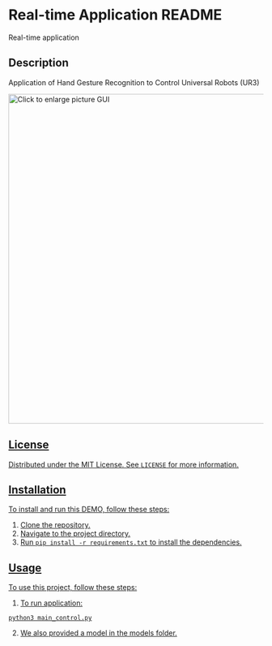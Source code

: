 # Real-time Application README

Real-time application

## Description

Application of Hand Gesture Recognition to Control Universal Robots (UR3)



<a href="https://drive.google.com/uc?export=view&id=123tEgcBX-lTC2jh5HfkZ2sWziaGvC7AN"><img src="https://drive.google.com/uc?export=view&id=123tEgcBX-lTC2jh5HfkZ2sWziaGvC7AN" style="width: 650px; max-width: 100%; height: auto" title="Click to enlarge picture GUI" />


## License
Distributed under the MIT License. See `LICENSE` for more information.

## Installation

To install and run this DEMO, follow these steps:

1. Clone the repository.
2. Navigate to the project directory.
3. Run `pip install -r requirements.txt` to install the dependencies.

## Usage

To use this project, follow these steps:

1. To run application: 
```
python3 main_control.py
```
2. We also provided a model in the models folder.

